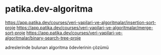 # patika.dev-algoritma

https://app.patika.dev/courses/veri-yapilari-ve-algoritmalar/insertion-sort-proje
https://app.patika.dev/courses/veri-yapilari-ve-algoritmalar/merge-sort-proje
https://app.patika.dev/courses/veri-yapilari-ve-algoritmalar/binary-search-tree-proje

adreslerinde bulunan algoritma ödevlerinin çözümü
